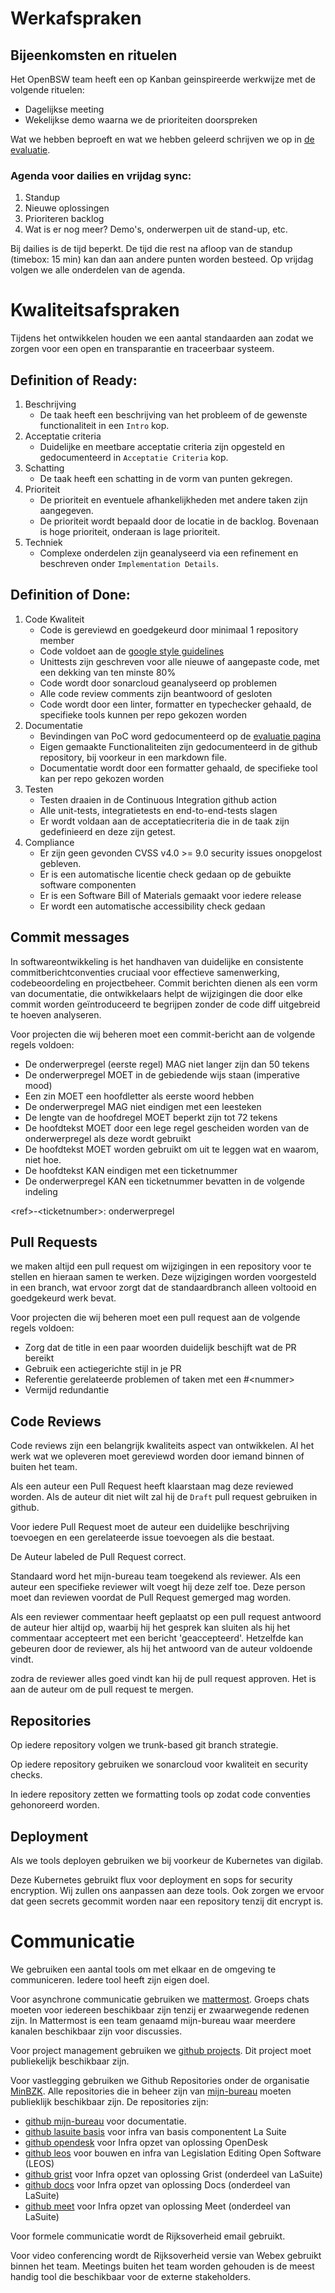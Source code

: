 # Werkafspraken

## Bijeenkomsten en rituelen

Het OpenBSW team heeft een op Kanban geinspireerde werkwijze met de volgende rituelen:

- Dagelijkse meeting
- Wekelijkse demo waarna we de prioriteiten doorspreken

Wat we hebben beproeft en wat we hebben geleerd schrijven we op in [de evaluatie](evaluatie.md).

### Agenda voor dailies en vrijdag sync:

1. Standup
2. Nieuwe oplossingen
3. Prioriteren backlog
4. Wat is er nog meer? Demo's, onderwerpen uit de stand-up, etc.

Bij dailies is de tijd beperkt. De tijd die rest na afloop van de standup (timebox: 15 min) kan dan aan andere punten worden besteed. Op vrijdag volgen we alle onderdelen van de agenda.

# Kwaliteitsafspraken

Tijdens het ontwikkelen houden we een aantal standaarden aan zodat we zorgen voor een open en transparantie en traceerbaar systeem.

## Definition of Ready:

1. Beschrijving
   - De taak heeft een beschrijving van het probleem of de gewenste functionaliteit in een `Intro` kop.
2. Acceptatie criteria
   - Duidelijke en meetbare acceptatie criteria zijn opgesteld en gedocumenteerd in `Acceptatie Criteria` kop.
3. Schatting
   - De taak heeft een schatting in de vorm van punten gekregen.
4. Prioriteit
   - De prioriteit en eventuele afhankelijkheden met andere taken zijn aangegeven.
   - De prioriteit wordt bepaald door de locatie in de backlog. Bovenaan is hoge prioriteit, onderaan is lage prioriteit.
5. Techniek
   - Complexe onderdelen zijn geanalyseerd via een refinement en beschreven onder `Implementation Details`.

## Definition of Done:

1. Code Kwaliteit
   - Code is gereviewd en goedgekeurd door minimaal 1 repository member
   - Code voldoet aan de [google style guidelines](https://google.github.io/styleguide/)
   - Unittests zijn geschreven voor alle nieuwe of aangepaste code, met een dekking van ten minste 80%
   - Code wordt door sonarcloud geanalyseerd op problemen
   - Alle code review comments zijn beantwoord of gesloten
   - Code wordt door een linter, formatter en typechecker gehaald, de specifieke tools kunnen per repo gekozen worden
2. Documentatie
   - Bevindingen van PoC word gedocumenteerd op de [evaluatie pagina](openbsw/evaluatie.md)
   - Eigen gemaakte Functionaliteiten zijn gedocumenteerd in de github repository, bij voorkeur in een markdown file.
   - Documentatie wordt door een formatter gehaald, de specifieke tool kan per repo gekozen worden
3. Testen
   - Testen draaien in de Continuous Integration github action
   - Alle unit-tests, integratietests en end-to-end-tests slagen
   - Er wordt voldaan aan de acceptatiecriteria die in de taak zijn gedefinieerd en deze zijn getest.
4. Compliance
   - Er zijn geen gevonden CVSS v4.0 >= 9.0 security issues onopgelost gebleven.
   - Er is een automatische licentie check gedaan op de gebuikte software componenten
   - Er is een Software Bill of Materials gemaakt voor iedere release
   - Er wordt een automatische accessibility check gedaan

## Commit messages

In softwareontwikkeling is het handhaven van duidelijke en consistente commitberichtconventies cruciaal voor effectieve samenwerking, codebeoordeling en projectbeheer. Commit berichten dienen als een vorm van documentatie, die ontwikkelaars helpt de wijzigingen die door elke commit worden geïntroduceerd te begrijpen zonder de code diff uitgebreid te hoeven analyseren.

Voor projecten die wij beheren moet een commit-bericht aan de volgende regels voldoen:

- De onderwerpregel (eerste regel) MAG niet langer zijn dan 50 tekens
- De onderwerpregel MOET in de gebiedende wijs staan (imperative mood)
- Een zin MOET een hoofdletter als eerste woord hebben
- De onderwerpregel MAG niet eindigen met een leesteken
- De lengte van de hoofdregel MOET beperkt zijn tot 72 tekens
- De hoofdtekst MOET door een lege regel gescheiden worden van de onderwerpregel als deze wordt gebruikt
- De hoofdtekst MOET worden gebruikt om uit te leggen wat en waarom, niet hoe.
- De hoofdtekst KAN eindigen met een ticketnummer
- De onderwerpregel KAN een ticketnummer bevatten in de volgende indeling

\<ref\>-\<ticketnumber\>: onderwerpregel

## Pull Requests

we maken altijd een pull request om wijzigingen in een repository voor te stellen en hieraan samen te werken. Deze wijzigingen worden voorgesteld in een branch, wat ervoor zorgt dat de standaardbranch alleen voltooid en goedgekeurd werk bevat.

Voor projecten die wij beheren moet een pull request aan de volgende regels voldoen:

- Zorg dat de title in een paar woorden duidelijk beschijft wat de PR bereikt
- Gebruik een actiegerichte stijl in je PR
- Referentie gerelateerde problemen of taken met een #\<nummer>
- Vermijd redundantie

## Code Reviews

Code reviews zijn een belangrijk kwaliteits aspect van ontwikkelen. Al het werk wat we opleveren moet gereviewd worden door iemand binnen of buiten het team.

Als een auteur een Pull Request heeft klaarstaan mag deze reviewed worden. Als de auteur dit niet wilt zal hij de `Draft` pull request gebruiken in github.

Voor iedere Pull Request moet de auteur een duidelijke beschrijving toevoegen en een gerelateerde issue toevoegen als die bestaat.

De Auteur labeled de Pull Request correct.

Standaard word het mijn-bureau team toegekend als reviewer. Als een auteur een specifieke reviewer wilt voegt hij deze zelf toe. Deze person moet dan reviewen voordat de Pull Request gemerged mag worden.

Als een reviewer commentaar heeft geplaatst op een pull request antwoord de auteur hier altijd op, waarbij hij het gesprek kan sluiten als hij het commentaar accepteert met een bericht 'geaccepteerd'. Hetzelfde kan gebeuren door de reviewer, als hij het antwoord van de auteur voldoende vindt.

zodra de reviewer alles goed vindt kan hij de pull request approven. Het is aan de auteur om de pull request te mergen.

## Repositories

Op iedere repository volgen we trunk-based git branch strategie.

Op iedere repository gebruiken we sonarcloud voor kwaliteit en security checks.

In iedere repository zetten we formatting tools op zodat code conventies gehonoreerd worden.

## Deployment

Als we tools deployen gebruiken we bij voorkeur de Kubernetes van digilab.

Deze Kubernetes gebruikt flux voor deployment en sops for security encryption. Wij zullen ons aanpassen aan deze tools. Ook zorgen we ervoor dat geen secrets gecommit worden naar een repository tenzij dit encrypt is.

# Communicatie

We gebruiken een aantal tools om met elkaar en de omgeving te communiceren. Iedere tool heeft zijn eigen doel.

Voor asynchrone communicatie gebruiken we [mattermost](https://digilab.overheid.nl/chat). Groeps chats moeten voor iedereen beschikbaar zijn tenzij er zwaarwegende redenen zijn. In Mattermost is een team genaamd mijn-bureau waar meerdere kanalen beschikbaar zijn voor discussies.

Voor project management gebruiken we [github projects](https://github.com/orgs/MinBZK/projects/22). Dit project moet publiekelijk beschikbaar zijn.

Voor vastlegging gebruiken we Github Repositories onder de organisatie [MinBZK](https://github.com/orgs/MinBZK/repositories). Alle repositories die in beheer zijn van [mijn-bureau](https://github.com/orgs/MinBZK/teams/mijn-bureau/repositories) moeten publieklijk beschikbaar zijn. De repositories zijn:

- [github mijn-bureau](https://github.com/MinBZK/mijn-bureau) voor documentatie.
- [github lasuite basis](https://github.com/MinBZK/LaSuiteBasis) voor infra van basis componentent La Suite
- [github opendesk](https://github.com/MinBZK/opendesk) voor Infra opzet van oplossing OpenDesk
- [github leos](https://github.com/MinBZK/leos) voor bouwen en infra van Legislation Editing Open Software (LEOS)
- [github grist](https://github.com/MinBZK/grist) voor Infra opzet van oplossing Grist (onderdeel van LaSuite)
- [github docs](https://github.com/MinBZK/docs) voor Infra opzet van oplossing Docs (onderdeel van LaSuite)
- [github meet](https://github.com/MinBZK/meet) voor Infra opzet van oplossing Meet (onderdeel van LaSuite)

Voor formele communicatie wordt de Rijksoverheid email gebruikt.

Voor video conferencing wordt de Rijksoverheid versie van Webex gebruikt binnen het team. Meetings buiten het team worden gehouden is de meest handig tool die beschikbaar voor de externe stakeholders.

